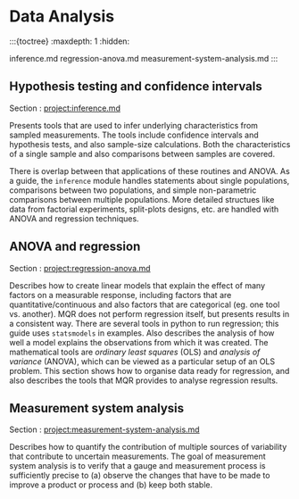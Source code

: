 Data Analysis
=============

:::{toctree}
:maxdepth: 1
:hidden:

inference.md
regression-anova.md
measurement-system-analysis.md
:::

## Hypothesis testing and confidence intervals
Section
: <project:inference.md>

Presents tools that are used to infer underlying characteristics from sampled measurements.
The tools include confidence intervals and hypothesis tests, and also sample-size calculations.
Both the characteristics of a single sample and also comparisons between samples are covered.

There is overlap between that applications of these routines and ANOVA.
As a guide, the `inference` module handles statements about single populations,
comparisons between two populations, and simple non-parametric comparisons between multiple populations.
More detailed structues like data from factorial experiments, split-plots designs, etc.
are handled with ANOVA and regression techniques.

## ANOVA and regression
Section
: <project:regression-anova.md><br>

Describes how to create linear models that explain the effect of many factors on a measurable response,
including factors that are quantitative/continuous and also factors that are categorical (eg. one tool vs. another).
MQR does not perform regression itself, but presents results in a consistent way.
There are several tools in python to run regression; this guide uses `statsmodels` in examples.
Also describes the analysis of how well a model explains the observations from which it was created.
The mathematical tools are *ordinary least squares* (OLS) and *analysis of variance* (ANOVA),
which can be viewed as a particular setup of an OLS problem.
This section shows how to organise data ready for regression,
and also describes the tools that MQR provides to analyse regression results.

## Measurement system analysis
Section
: <project:measurement-system-analysis.md><br>

Describes how to quantify the contribution of multiple sources of
variability that contribute to uncertain measurements.
The goal of measurement system analysis is to verify that
a gauge and measurement process is sufficiently precise to
(a) observe the changes that have to be made to improve a product or process and
(b) keep both stable.

